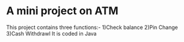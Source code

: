 # A mini project on ATM
This project contains three functions:-
1)Check balance
2)Pin Change
3)Cash Withdrawl
It is coded in Java
